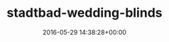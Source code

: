 ---
title:		"stadtbad-wedding-blinds"
type:		"photos"
mediatype:		"upload"
location:		"TBC"
date:		"2016-05-29 14:38:28+00:00"
album:		"abandoned"
filename:		"stadtbad-wedding-blinds.md"
series:		""
cl_public_id:		"abandoned/stadtbad-wedding-blinds"
cl_version:		1497000037
format:		"tiff"
bytes:		2686064
width:		961
height:		1440
colours:
- "#74683F"
- "#3A351B"
- "#7B7546"
- "#F6F6E1"
- "#191204"
- "#1C0A04"
- "#C6BF7E"
- "#577C54"
- "#2C3018"
- "#BAAB74"
- "#F2EFE7"
- "#70743C"
- "#72462F"
- "#392015"
- "#7D3D3C"
exposure_mode:		"Auto"
program:		"Aperture-priority AE"
aperture:		"2.8"
focal_length:		"24.0 mm"
iso:		"500"
shutter_speed:		"1/250"
metering:		"Center-weighted average"
flash:		"Off, Did not fire"
white_balance:		"Custom"
colour_temp:		"5100"
has_crop:		"true"
orientation:		"Horizontal (normal)"
camera_model:		"NIKON D800"
lens_info:		"24-70mm f/2.8"
artist:		"No artist info"
x_resolution:		"300"
y_resolution:		"300"
---